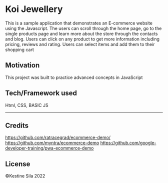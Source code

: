 # Koi Jewellery

This is a sample application that demonstrates an E-commerce website using the Javascript. The users can scroll through the home page, go to the single products page and learn more about the store through the contacts and blog. Users can click on any product to get more information including pricing, reviews and rating. Users can select items and add them to their shopping cart

## Motivation
This project was built to practice advanced concepts in JavaScript


## Tech/Framework used
Html, CSS,  BASIC JS

---
## Credits
https://github.com/ratracegrad/ecommerce-demo/
https://github.com/myntra/ecommerce-demo
https://github.com/google-developer-training/pwa-ecommerce-demo

## License
©Kestine Sila 2022